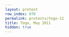```yaml
---
layout: protest
row_index: 978
permalink: protests/togo-12
title: Togo, May 2011
hidden: true
---
```

